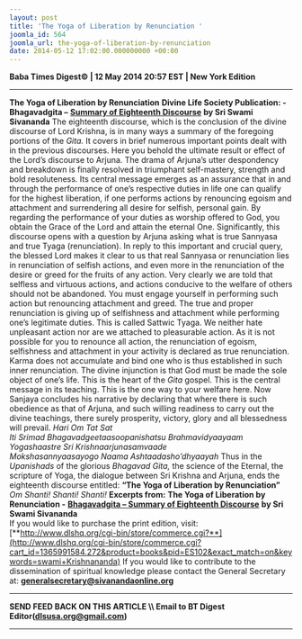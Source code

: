 ```yaml
---
layout: post
title: 'The Yoga of Liberation by Renunciation '
joomla_id: 564
joomla_url: the-yoga-of-liberation-by-renunciation
date: 2014-05-12 17:02:00.000000000 +00:00
---
```

**Baba Times Digest© | 12 May 2014 20:57 EST | New York Edition**
* * *
**The Yoga of Liberation by Renunciation**
**Divine Life Society Publication: - Bhagavadgita –** [**Summary of Eighteenth Discourse**](http://www.dlshq.org/download/bgita.htm#_VPID_27) **by Sri Swami Sivananda**
The eighteenth discourse, which is the conclusion of the divine discourse of Lord Krishna, is in many ways a summary of the foregoing portions of the _Gita._ It covers in brief numerous important points dealt with in the previous discourses. Here you behold the ultimate result or effect of the Lord’s discourse to Arjuna. The drama of Arjuna’s utter despondency and breakdown is finally resolved in triumphant self-mastery, strength and bold resoluteness. Its central message emerges as an assurance that in and through the performance of one’s respective duties in life one can qualify for the highest liberation, if one performs actions by renouncing egoism and attachment and surrendering all desire for selfish, personal gain. By regarding the performance of your duties as worship offered to God, you obtain the Grace of the Lord and attain the eternal One.
Significantly, this discourse opens with a question by Arjuna asking what is true Sannyasa and true Tyaga (renunciation). In reply to this important and crucial query, the blessed Lord makes it clear to us that real Sannyasa or renunciation lies in renunciation of selfish actions, and even more in the renunciation of the desire or greed for the fruits of any action. Very clearly we are told that selfless and virtuous actions, and actions conducive to the welfare of others should not be abandoned. You must engage yourself in performing such action but renouncing attachment and greed. The true and proper renunciation is giving up of selfishness and attachment while performing one’s legitimate duties. This is called Sattwic Tyaga. We neither hate unpleasant action nor are we attached to pleasurable action. As it is not possible for you to renounce all action, the renunciation of egoism, selfishness and attachment in your activity is declared as true renunciation. Karma does not accumulate and bind one who is thus established in such inner renunciation.
The divine injunction is that God must be made the sole object of one’s life. This is the heart of the _Gita_ gospel. This is the central message in its teaching. This is the one way to your welfare here.
Now Sanjaya concludes his narrative by declaring that where there is such obedience as that of Arjuna, and such willing readiness to carry out the divine teachings, there surely prosperity, victory, glory and all blessedness will prevail.
_Hari Om Tat Sat  
 Iti Srimad Bhagavadgeetaasoopanishatsu Brahmavidyaayaam  
 Yogashaastre Sri Krishnaarjunasamvaade  
 Mokshasannyaasayogo Naama Ashtaadasho’dhyaayah_
Thus in the _Upanishads_ of the glorious _Bhagavad Gita,_ the science of the Eternal, the scripture of Yoga, the dialogue between Sri Krishna and Arjuna, ends the eighteenth discourse entitled:
**“The Yoga of Liberation by Renunciation”**
_Om Shanti! Shanti! Shanti!_
**Excerpts from:**
**The Yoga of Liberation by Renunciation -** [**Bhagavadgita – Summary of Eighteenth Discourse**](http://www.dlshq.org/download/bgita.htm#_VPID_27) **by Sri Swami Sivananda**  
If you would like to purchase the print edition, visit:   
 [**http://www.dlshq.org/cgi-bin/store/commerce.cgi?**](http://www.dlshq.org/cgi-bin/store/commerce.cgi?cart_id=1365991584.272&product=books&pid=ES102&exact_match=on&keywords=swami+Krishnananda)
If you would like to contribute to the dissemination of spiritual knowledge please contact the General Secretary at:
[**generalsecretary@sivanandaonline.org**](mailto:generalsecretary@sivanandaonline.org?subject=Contribution%20to%20Dissemination%20of%20Spiritual%20Knowledge)
* * *
**SEND FEED BACK ON THIS ARTICLE \\\ Email to BT Digest Editor[](mailto:dlsusa.org@gmail.com?subject=DLS%20Posts)(dlsusa.org@gmail.com)**
* * *
  
